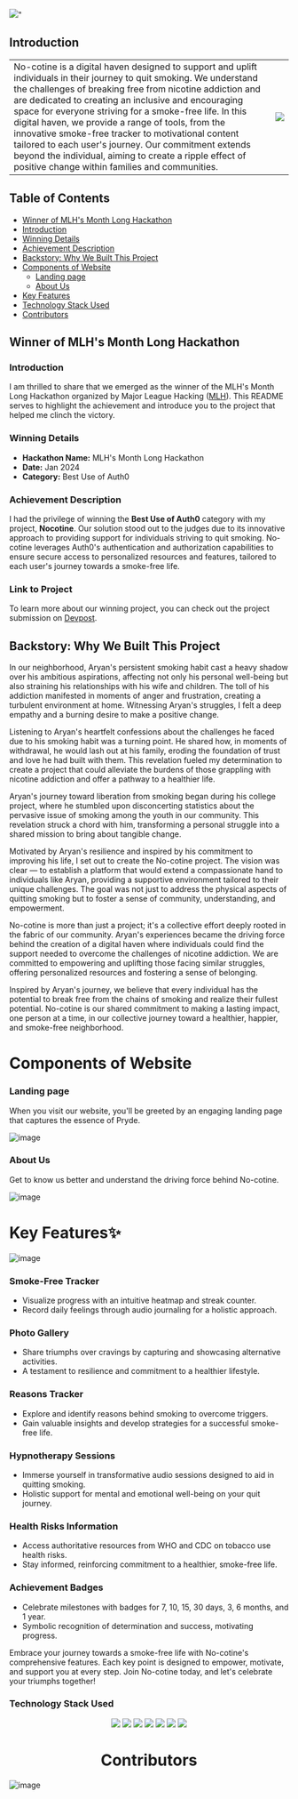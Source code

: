 ![](https://res.cloudinary.com/dx0dgujbj/image/upload/v1706719021/Nocotine/NOCOTINE_htw91e.png)"

## Introduction
<table style="border: none;">
  <tr>
    <td>No-cotine is a digital haven designed to support and uplift individuals in their journey to quit smoking. We understand the challenges of breaking free from nicotine addiction and are dedicated to creating an inclusive and encouraging space for everyone striving for a smoke-free life. In this digital haven, we provide a range of tools, from the innovative smoke-free tracker to motivational content tailored to each user's journey. Our commitment extends beyond the individual, aiming to create a ripple effect of positive change within families and communities. </td>
    <td><img src="https://res.cloudinary.com/dx0dgujbj/image/upload/v1706715202/Nocotine/1_agtbhm.png"/></td>
  </tr>
</table>

## Table of Contents
- [Winner of MLH's Month Long Hackathon](#winner-of-mlhs-month-long-hackathon)
- [Introduction](#introduction)
- [Winning Details](#winning-details)
- [Achievement Description](#achievement-description)
- [Backstory: Why We Built This Project](#backstory-why-we-built-this-project)
- [Components of Website](#components-of-website)
  - [Landing page](#landing-page)
  - [About Us](#about-us)
- [Key Features](#key-features)
- [Technology Stack Used](#technology-stack-used)
- [Contributors](#contributors)

## Winner of MLH's Month Long Hackathon

### Introduction
I am thrilled to share that we emerged as the winner of the MLH's Month Long Hackathon organized by Major League Hacking ([MLH](https://mlh.io/)). This README serves to highlight the achievement and introduce you to the project that helped me clinch the victory.

### Winning Details
- **Hackathon Name:** MLH's Month Long Hackathon
- **Date:** Jan 2024
- **Category:** Best Use of Auth0

### Achievement Description
I had the privilege of winning the **Best Use of Auth0** category with my project, **Nocotine**. Our solution stood out to the judges due to its innovative approach to providing support for individuals striving to quit smoking. No-cotine leverages Auth0's authentication and authorization capabilities to ensure secure access to personalized resources and features, tailored to each user's journey towards a smoke-free life.

### Link to Project
To learn more about our winning project, you can check out the project submission on [Devpost](https://devpost.com/software/nocotine).

## Backstory: Why We Built This Project

In our neighborhood, Aryan's persistent smoking habit cast a heavy shadow over his ambitious aspirations, affecting not only his personal well-being but also straining his relationships with his wife and children. The toll of his addiction manifested in moments of anger and frustration, creating a turbulent environment at home. Witnessing Aryan's struggles, I felt a deep empathy and a burning desire to make a positive change.

Listening to Aryan's heartfelt confessions about the challenges he faced due to his smoking habit was a turning point. He shared how, in moments of withdrawal, he would lash out at his family, eroding the foundation of trust and love he had built with them. This revelation fueled my determination to create a project that could alleviate the burdens of those grappling with nicotine addiction and offer a pathway to a healthier life.

Aryan's journey toward liberation from smoking began during his college project, where he stumbled upon disconcerting statistics about the pervasive issue of smoking among the youth in our community. This revelation struck a chord with him, transforming a personal struggle into a shared mission to bring about tangible change.

Motivated by Aryan's resilience and inspired by his commitment to improving his life, I set out to create the No-cotine project. The vision was clear — to establish a platform that would extend a compassionate hand to individuals like Aryan, providing a supportive environment tailored to their unique challenges. The goal was not just to address the physical aspects of quitting smoking but to foster a sense of community, understanding, and empowerment.

No-cotine is more than just a project; it's a collective effort deeply rooted in the fabric of our community. Aryan's experiences became the driving force behind the creation of a digital haven where individuals could find the support needed to overcome the challenges of nicotine addiction. We are committed to empowering and uplifting those facing similar struggles, offering personalized resources and fostering a sense of belonging.

Inspired by Aryan's journey, we believe that every individual has the potential to break free from the chains of smoking and realize their fullest potential. No-cotine is our shared commitment to making a lasting impact, one person at a time, in our collective journey toward a healthier, happier, and smoke-free neighborhood.

# Components of Website

### Landing page
 <p>When you visit our website, you'll be greeted by an engaging landing page that captures the essence of Pryde.</p>
 
  ![image](https://github.com/i-am-SnehaChauhan/no-cotine/assets/94298791/cc770a34-421c-4b46-b1b2-ef0acd5556fb)


### About Us
<p>Get to know us better and understand the driving force behind No-cotine.</p>
 
![image](https://github.com/i-am-SnehaChauhan/no-cotine/assets/94298791/0e83bc47-3aa3-41b3-a8ec-6f659b2c7f9b)


# Key Features✨
![image](https://github.com/i-am-SnehaChauhan/no-cotine/assets/94298791/f15cfbd5-4a56-4080-88e1-f69468664776)


### Smoke-Free Tracker
  * Visualize progress with an intuitive heatmap and streak counter.
  * Record daily feelings through audio journaling for a holistic approach.

### Photo Gallery
  * Share triumphs over cravings by capturing and showcasing alternative activities.
  * A testament to resilience and commitment to a healthier lifestyle.

### Reasons Tracker
  * Explore and identify reasons behind smoking to overcome triggers.
  * Gain valuable insights and develop strategies for a successful smoke-free life.

### Hypnotherapy Sessions
  - Immerse yourself in transformative audio sessions designed to aid in quitting smoking.
  - Holistic support for mental and emotional well-being on your quit journey.

### Health Risks Information
  * Access authoritative resources from WHO and CDC on tobacco use health risks.
  * Stay informed, reinforcing commitment to a healthier, smoke-free life.

### Achievement Badges
  - Celebrate milestones with badges for 7, 10, 15, 30 days, 3, 6 months, and 1 year.
  - Symbolic recognition of determination and success, motivating progress.

Embrace your journey towards a smoke-free life with No-cotine's comprehensive features. Each key point is designed to empower, motivate, and support you at every step. Join No-cotine today, and let's celebrate your triumphs together!

### Technology Stack Used
<div align="center">
 <img src="https://img.shields.io/badge/HTML5-E34F26.svg?style=for-the-badge&logo=HTML5&logoColor=white">
 <img src="https://img.shields.io/badge/CSS3-1572B6.svg?style=for-the-badge&logo=CSS3&logoColor=white">
 <img src="https://img.shields.io/badge/Bootstrap-7952B3.svg?style=for-the-badge&logo=Bootstrap&logoColor=white">
 <img src="https://img.shields.io/badge/JavaScript-F7DF1E.svg?style=for-the-badge&logo=JavaScript&logoColor=white">
 <img src="https://img.shields.io/badge/-ReactJs-61DAFB?logo=react&logoColor=white&style=for-the-badge">
 <img src="https://img.shields.io/badge/Material--UI-0081CB?style=for-the-badge&logo=material-ui&logoColor=white">
 <img src="https://img.shields.io/badge/Python-14354C?style=for-the-badge&logo=python&logoColor=white">
</div>

<h1 align='center'>Contributors</h1>

![image](https://github.com/i-am-SnehaChauhan/no-cotine/assets/94298791/d82cd997-70a4-4367-85f5-b516fd76ed76)

